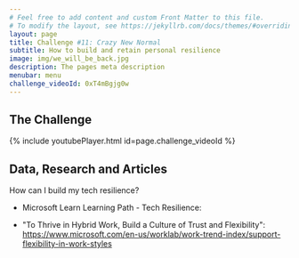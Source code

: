 ```yaml
---
# Feel free to add content and custom Front Matter to this file.
# To modify the layout, see https://jekyllrb.com/docs/themes/#overriding-theme-defaults
layout: page
title: Challenge #11: Crazy New Normal
subtitle: How to build and retain personal resilience
image: img/we_will_be_back.jpg
description: The pages meta description
menubar: menu
challenge_videoId: 0xT4mBgjg0w
---
```


## The Challenge

{% include youtubePlayer.html id=page.challenge_videoId %}

## Data, Research and Articles

How can I build my tech resilience?

- Microsoft Learn Learning Path - Tech Resilience:

- "To Thrive in Hybrid Work, Build a Culture of Trust and Flexibility":
  https://www.microsoft.com/en-us/worklab/work-trend-index/support-flexibility-in-work-styles

